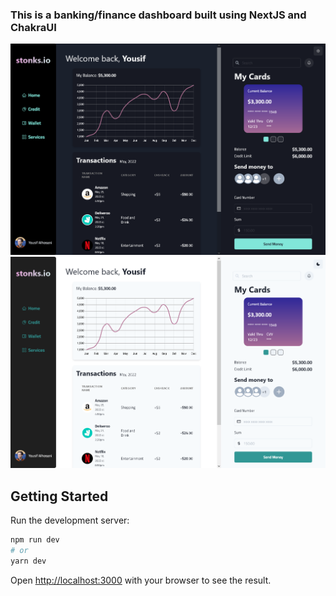 ### This is a banking/finance dashboard built using NextJS and ChakraUI

![dark preview](/stonksio%20preview.png)
![light preview](/stonkio%20light.png)

## Getting Started

Run the development server:

```bash
npm run dev
# or
yarn dev
```

Open [http://localhost:3000](http://localhost:3000) with your browser to see the result.
